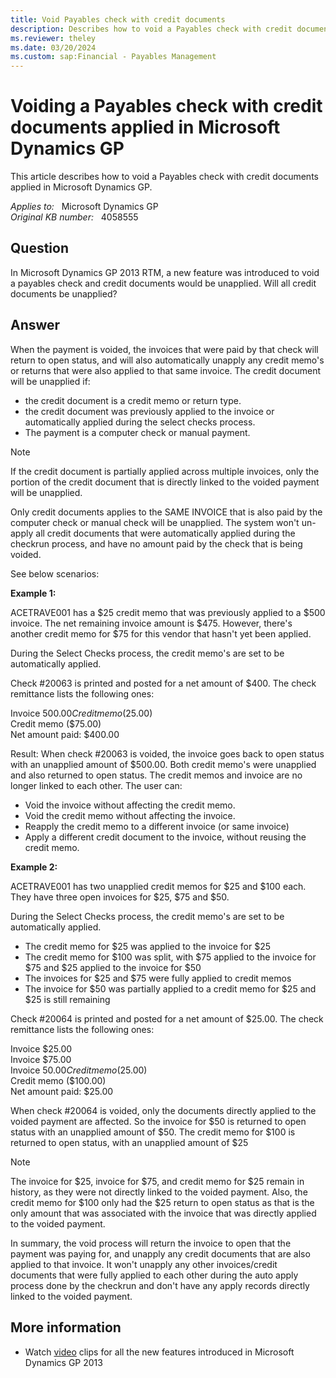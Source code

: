 ```yaml
---
title: Void Payables check with credit documents
description: Describes how to void a Payables check with credit documents applied in Microsoft Dynamics GP.
ms.reviewer: theley
ms.date: 03/20/2024
ms.custom: sap:Financial - Payables Management
---
```

# Voiding a Payables check with credit documents applied in Microsoft Dynamics GP

This article describes how to void a Payables check with credit documents applied in Microsoft Dynamics GP.

_Applies to:_ &nbsp; Microsoft Dynamics GP  
_Original KB number:_ &nbsp; 4058555

## Question

In Microsoft Dynamics GP 2013 RTM, a new feature was introduced to void a payables check and credit documents would be unapplied. Will all credit documents be unapplied?

## Answer

When the payment is voided, the invoices that were paid by that check will return to open status, and will also automatically unapply any credit memo's or returns that were also applied to that same invoice. The credit document will be unapplied if:

- the credit document is a credit memo or return type.
- the credit document was previously applied to the invoice or automatically applied during the select checks process.
- The payment is a computer check or manual payment.

> [!NOTE]
> If the credit document is partially applied across multiple invoices, only the portion of the credit document that is directly linked to the voided payment will be unapplied.
>
> Only credit documents applies to the SAME INVOICE that is also paid by the computer check or manual check will be unapplied. The system won't un-apply all credit documents that were automatically applied during the checkrun process, and have no amount paid by the check that is being voided.

See below scenarios:

**Example 1:**

ACETRAVE001 has a $25 credit memo that was previously applied to a $500 invoice. The net remaining invoice amount is $475.  However, there's another credit memo for $75 for this vendor that hasn't yet been applied.

During the Select Checks process, the credit memo's are set to be automatically applied.

Check #20063 is printed and posted for a net amount of $400. The check remittance lists the following ones:

Invoice  $500.00  
Credit memo ($25.00)  
Credit memo ($75.00)  
Net amount paid:  $400.00  

Result: When check #20063 is voided, the invoice goes back to open status with an unapplied amount of $500.00. Both credit memo's were unapplied and also returned to open status.  The credit memos and invoice are no longer linked to each other.  The user can:

- Void the invoice without affecting the credit memo.
- Void the credit memo without affecting the invoice.
- Reapply the credit memo to a different invoice (or same invoice)
- Apply a different credit document to the invoice, without reusing the credit memo.

**Example 2:**

ACETRAVE001 has two unapplied credit memos for $25 and $100 each.  They have three open invoices for $25, $75 and $50.

During the Select Checks process, the credit memo's are set to be automatically applied.

- The credit memo for $25 was applied to the invoice for $25
- The credit memo for $100 was split, with $75 applied to the invoice for $75 and $25 applied to the invoice for $50
- The invoices for $25 and $75 were fully applied to credit memos
- The invoice for $50 was partially applied to a credit memo for $25 and $25 is still remaining

Check #20064 is printed and posted for a net amount of $25.00.  The check remittance lists the following ones:

Invoice  $25.00  
Invoice  $75.00  
Invoice  $50.00  
Credit memo ($25.00)  
Credit memo ($100.00)  
Net amount paid:  $25.00  

When check #20064 is voided, only the documents directly applied to the voided payment are affected. So the invoice for $50 is returned to open status with an unapplied amount of $50. The credit memo for $100 is returned to open status, with an unapplied amount of $25

> [!NOTE]
> The invoice for $25, invoice for $75, and credit memo for $25 remain in history, as they were not directly linked to the voided payment.  Also, the credit memo for $100 only had the $25 return to open status as that is the only amount that was associated with the invoice that was directly applied to the voided payment.

In summary, the void process will return the invoice to open that the payment was paying for, and unapply any credit documents that are also applied to that invoice. It won't unapply any other invoices/credit documents that were fully applied to each other during the auto apply process done by the checkrun and don't have any apply records directly linked to the voided payment.

## More information

- Watch [video](https://community.dynamics.com/blogs/post/?postid=251b4f6e-312d-4815-95e1-c390e70a25e2) clips for all the new features introduced in Microsoft Dynamics GP 2013
